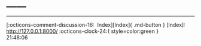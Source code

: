 <!---ID: note-17072023-214806--->
# ____
----


[:octicons-comment-discussion-16:&nbsp; Index][Index]{ .md-button }
[Index]: http://127.0.0.1:8000/
:octicons-clock-24:{ style=color:green }  
21:48:06  
<!--- ID: [](index.md) --->
<!--- IDW: (/home/wz/wz-notes/docs/week-29072023.md)(note-17072023-214806.md) --->
